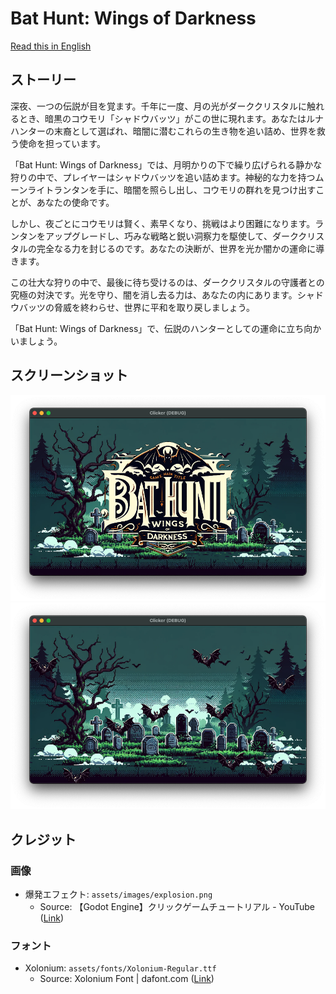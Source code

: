 # Bat Hunt: Wings of Darkness

[Read this in English](README.en.md)

## ストーリー

深夜、一つの伝説が目を覚ます。千年に一度、月の光がダーククリスタルに触れるとき、暗黒のコウモリ「シャドウバッツ」がこの世に現れます。あなたはルナハンターの末裔として選ばれ、暗闇に潜むこれらの生き物を追い詰め、世界を救う使命を担っています。

「Bat Hunt: Wings of Darkness」では、月明かりの下で繰り広げられる静かな狩りの中で、プレイヤーはシャドウバッツを追い詰めます。神秘的な力を持つムーンライトランタンを手に、暗闇を照らし出し、コウモリの群れを見つけ出すことが、あなたの使命です。

しかし、夜ごとにコウモリは賢く、素早くなり、挑戦はより困難になります。ランタンをアップグレードし、巧みな戦略と鋭い洞察力を駆使して、ダーククリスタルの完全なる力を封じるのです。あなたの決断が、世界を光か闇かの運命に導きます。

この壮大な狩りの中で、最後に待ち受けるのは、ダーククリスタルの守護者との究極の対決です。光を守り、闇を消し去る力は、あなたの内にあります。シャドウバッツの脅威を終わらせ、世界に平和を取り戻しましょう。

「Bat Hunt: Wings of Darkness」で、伝説のハンターとしての運命に立ち向かいましょう。

## スクリーンショット

![タイトル画像](screenshots/title.png)
![プレイ画像](screenshots/gameplay.png)

## クレジット

### 画像

- 爆発エフェクト: `assets/images/explosion.png`
  - Source: 【Godot Engine】クリックゲームチュートリアル - YouTube ([Link](https://www.youtube.com/watch?v=mvqxnvuAlEc&t=1s))

### フォント

- Xolonium: `assets/fonts/Xolonium-Regular.ttf`
  - Source: Xolonium Font \| dafont.com ([Link](https://www.dafont.com/xolonium.font))
